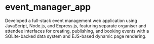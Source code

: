 # event_manager_app
Developed a full-stack event management web application using JavaScript, Node.js, and Express.js, featuring separate organiser and attendee interfaces for creating, publishing, and booking events with a SQLite-backed data system and EJS-based dynamic page rendering.
